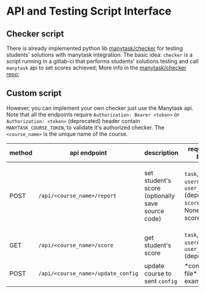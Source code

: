 # API and Testing Script Interface 

## Checker script 

There is already implemented python lib [manytask/checker](https://github.com/manytask/checker) for testing students' solutions with manytask integration. The basic idea: `checker` is a script running in a gitlab-ci that performs students' solutions testing and call `manytask` api to set scores achieved;
More info in the [manytask/checker repo](https://github.com/manytask/checker);

## Custom script 

However, you can implement your own checker just use the Manytask api. Note that all the endpoints require `Authorization: Bearer <token>` or `Authorization: <token>` (deprecated) header contain `MANYTASK_COURSE_TOKEN`, to validate it's authorized checker. The `<course_name>` is the unique name of the course.
  
| method | api endpoint                | description                                       | required in body                                                          | optional in body                                                                                                      | return                                                               |
|--------|-----------------------------|---------------------------------------------------|---------------------------------------------------------------------------|-----------------------------------------------------------------------------------------------------------------------|----------------------------------------------------------------------|
| POST   | `/api/<course_name>/report`               | set student's score (optionally save source code) | `task`, `username`, `user_id` (deprecated), `score` (if None - max score) | `check_deadline`, `submit_time` (`%Y-%m-%d %H:%M:%S%z`), `commit_time` (deprecated), multipart/form-data source files | `user_id`, `username`, `task`, `score`, `commit_time`, `submit_time` |
| GET    | `/api/<course_name>/score`                | get student's score                               | `task`, `username`, `user_id` (deprecated)                                | -                                                                                                                     | `user_id`, `username`, `task`, `score`                               |
| POST   | `/api/<course_name>/update_config`        | update course to sent `config`                    | \*config yaml file\* (see examples)                                       | -                                                                                                                     | -                                                                    |
